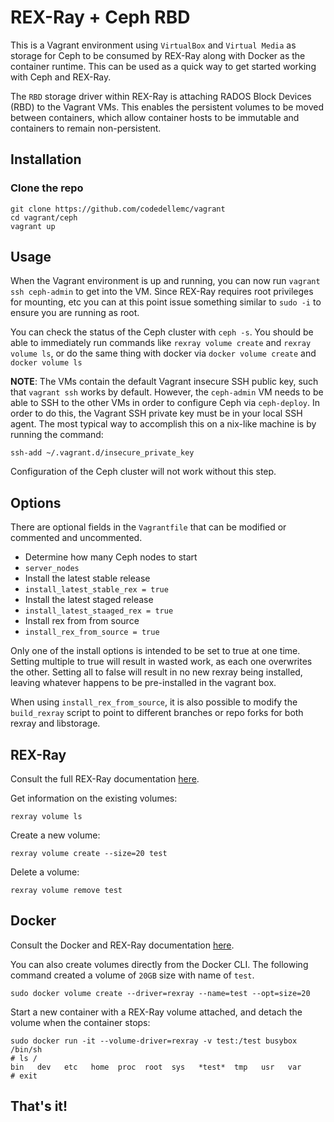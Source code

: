 # REX-Ray + Ceph RBD

This is a Vagrant environment using `VirtualBox` and
`Virtual Media` as storage for Ceph to be consumed by REX-Ray along with
Docker as the container runtime.  This can be used as a quick way
to get started working with Ceph and REX-Ray.

The `RBD` storage driver within REX-Ray is attaching RADOS Block Devices (RBD)
to the Vagrant VMs.  This enables the persistent volumes to be
moved between containers, which allow container hosts to be immutable and
containers to remain non-persistent.

## Installation

### Clone the repo
```
git clone https://github.com/codedellemc/vagrant
cd vagrant/ceph
vagrant up
```

## Usage
When the Vagrant environment is up and running, you can now run
`vagrant ssh ceph-admin` to get into the VM.  Since REX-Ray requires root
privileges for mounting, etc you can at this point issue something similar to
`sudo -i` to ensure you are running as root.

You can check the status of the Ceph cluster with `ceph -s`. You should be
able to immediately run commands like `rexray volume create` and
`rexray volume ls`, or do the same thing with docker via `docker volume create`
and `docker volume ls`

**NOTE**: The VMs contain the default Vagrant insecure SSH public key, such that
`vagrant ssh` works by default. However, the `ceph-admin` VM needs to be able to
SSH to the other VMs in order to configure Ceph via `ceph-deploy`. In order to
do this, the Vagrant SSH private key must be in your local SSH agent. The most
typical way to accomplish this on a nix-like machine is by running the command:

```
ssh-add ~/.vagrant.d/insecure_private_key
```

Configuration of the Ceph cluster will not work without this step.

## Options
There are optional fields in the `Vagrantfile` that can be modified or
commented and uncommented.

- Determine how many Ceph nodes to start
 - `server_nodes`
- Install the latest stable release
 - `install_latest_stable_rex = true`
- Install the latest staged release
 - `install_latest_staaged_rex = true`
- Install rex from from source
 - `install_rex_from_source = true`

Only one of the install options is intended to be set to true at one time.
Setting multiple to true will result in wasted work, as each one overwrites the
other. Setting all to false will result in no new rexray being installed,
leaving whatever happens to be pre-installed in the vagrant box.

When using `install_rex_from_source`, it is also possible to modify the
`build_rexray` script to point to different branches or repo forks for both
rexray and libstorage.

## REX-Ray
Consult the full REX-Ray documentation [here](http://rexray.readthedocs.org/en/stable/).

Get information on the existing volumes:

`rexray volume ls`

Create a new volume:

`rexray volume create --size=20 test`

Delete a volume:

`rexray volume remove test`

## Docker
Consult the Docker and REX-Ray documentation [here](http://rexray.readthedocs.io/en/stable/user-guide/schedulers/#docker).  

You can also create volumes directly from the Docker CLI.  The
following command created a volume of `20GB` size with name of
`test`.

```
sudo docker volume create --driver=rexray --name=test --opt=size=20
```

Start a new container with a REX-Ray volume attached, and
detach the volume when the container stops:

```
sudo docker run -it --volume-driver=rexray -v test:/test busybox /bin/sh
# ls /
bin   dev   etc   home  proc  root  sys   *test*  tmp   usr   var
# exit
```

## That's it!
